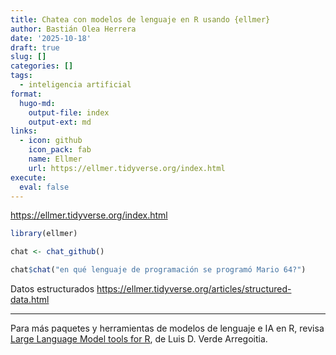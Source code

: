```yaml
---
title: Chatea con modelos de lenguaje en R usando {ellmer}
author: Bastián Olea Herrera
date: '2025-10-18'
draft: true
slug: []
categories: []
tags:
  - inteligencia artificial
format:
  hugo-md:
    output-file: index
    output-ext: md
links:
  - icon: github
    icon_pack: fab
    name: Ellmer
    url: https://ellmer.tidyverse.org/index.html
execute:
  eval: false
---
```



https://ellmer.tidyverse.org/index.html

``` r
library(ellmer)

chat <- chat_github()

chat$chat("en qué lenguaje de programación se programó Mario 64?")
```

Datos estructurados
https://ellmer.tidyverse.org/articles/structured-data.html

------------------------------------------------------------------------

Para más paquetes y herramientas de modelos de lenguaje e IA en R, revisa [Large Language Model tools for R](https://luisdva.github.io/llmsr-book/), de Luis D. Verde Arregoitia.

